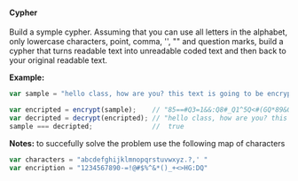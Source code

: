 #### Cypher

Build a symple cypher. Assuming that you can use all letters in the alphabet, only lowercase characters, point, comma, '', "" and question marks, build a cypher that turns readable text into unreadable coded text and then back to your original readable text. 

**Example:**

```jsx
var sample = "hello class, how are you? this text is going to be encrypted in few seconds"

var encripted = encrypt(sample);    // "85==#Q3=1&&:Q8#_Q1^5Q<#(GQ*89&Q*5+*Q9&Q7#9@7Q*#Q25Q5@3^9$*54Q9@Q65_Q&53#@4&"
var decripted = decrypt(encripted); // "hello class, how are you? this text is going to be encrypted in few seconds"
sample === decripted;               //  true

```

**Notes:** to succefully solve the problem use the following map of characters

```jsx
var characters = "abcdefghijklmnopqrstuvwxyz.?,' " 
var encription = "1234567890-=!@#$%^&*()_+<>HG:DQ" 
```

